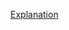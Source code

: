 [Explanation](https://github.com/Wiran-Larbi/datastructure-heaps/blob/master/src/main/resources/HeapsFullExplanation.png)
